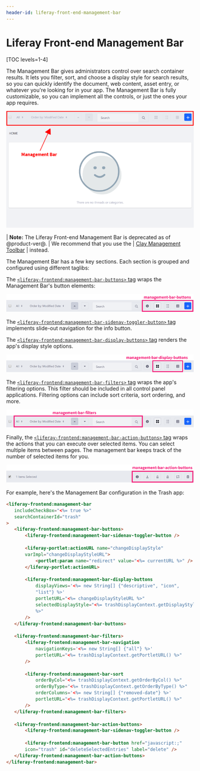 ```yaml
---
header-id: liferay-front-end-management-bar
---
```


# Liferay Front-end Management Bar

[TOC levels=1-4]

The Management Bar gives administrators control over search container results. 
It lets you filter, sort, and choose a display style for search results, so you 
can quickly identify the document, web content, asset entry, or whatever you're 
looking for in your app. The Management Bar is fully customizable, so you can 
implement all the controls, or just the ones your app requires. 

![Figure 1: The Management Bar lets the user customize how the app displays content.](../../../../../images/liferay-frontend-taglib-management-bar-message-boards.png)

| **Note:** The Liferay Front-end Management Bar is deprecated as of @product-ver@.
| We recommend that you use the
| [Clay Management Toolbar](/docs/7-2/reference/-/knowledge_base/r/clay-management-toolbar)
| instead.

The Management Bar has a few key sections. Each section is grouped and 
configured using different taglibs:

The 
[`<liferay-frontend:management-bar-buttons>` tag](@app-ref@/foundation/latest/taglibdocs/liferay-frontend/management-bar-buttons.html) 
wraps the Management Bar's button elements:

![Figure 2: The `management-bar-buttons` tag contains the Management Bar's main buttons.](../../../../../images/liferay-frontend-taglib-management-bar-buttons.png)

The 
[`<liferay-frontend:management-bar-sidenav-toggler-button>` tag](@app-ref@/foundation/latest/taglibdocs/liferay-frontend/management-bar-sidenav-toggler-button.html) 
implements slide-out navigation for the info button.

The 
[`<liferay-frontend:management-bar-display-buttons>` tag](@app-ref@/foundation/latest/taglibdocs/liferay-frontend/management-bar-display-buttons.html) 
renders the app's display style options.

![Figure 3: The `management-bar-display-buttons` tag contains the content's display options.](../../../../../images/liferay-frontend-taglib-management-bar-display-buttons.png)

The 
[`<liferay-frontend:management-bar-filters>` tag](@app-ref@/foundation/latest/taglibdocs/liferay-frontend/management-bar-filters.html) 
wraps the app's filtering options. This filter should be included in all control 
panel applications. Filtering options can include sort criteria, sort ordering, 
and more. 

![Figure 4: The `management-bar-filters` tag contains the content filtering options.](../../../../../images/liferay-frontend-taglib-management-bar-filters.png)

Finally, the 
[`<liferay-frontend:management-bar-action-buttons>` tag](@app-ref@/foundation/latest/taglibdocs/liferay-frontend/management-bar-action-buttons.html) 
wraps the actions that you can execute over selected items. You can select 
multiple items between pages. The management bar keeps track of the number of 
selected items for you. 

![Figure 5: The management bar keeps track of the items selected and displays the actions to execute on them.](../../../../../images/liferay-frontend-taglib-management-bar-action-buttons.png)

For example, here's the Management Bar configuration in the Trash app:

```html
<liferay-frontend:management-bar
   includeCheckBox="<%= true %>"
   searchContainerId="trash"
>
   <liferay-frontend:management-bar-buttons>
       <liferay-frontend:management-bar-sidenav-toggler-button />

       <liferay-portlet:actionURL name="changeDisplayStyle"
       varImpl="changeDisplayStyleURL">
           <portlet:param name="redirect" value="<%= currentURL %>" />
       </liferay-portlet:actionURL>

       <liferay-frontend:management-bar-display-buttons
           displayViews='<%= new String[] {"descriptive", "icon",
           "list"} %>'
           portletURL="<%= changeDisplayStyleURL %>"
           selectedDisplayStyle="<%= trashDisplayContext.getDisplayStyle()
           %>"
       />
   </liferay-frontend:management-bar-buttons>

   <liferay-frontend:management-bar-filters>
       <liferay-frontend:management-bar-navigation
           navigationKeys='<%= new String[] {"all"} %>'
           portletURL="<%= trashDisplayContext.getPortletURL() %>"
       />

       <liferay-frontend:management-bar-sort
           orderByCol="<%= trashDisplayContext.getOrderByCol() %>"
           orderByType="<%= trashDisplayContext.getOrderByType() %>"
           orderColumns='<%= new String[] {"removed-date"} %>'
           portletURL="<%= trashDisplayContext.getPortletURL() %>"
       />
   </liferay-frontend:management-bar-filters>

   <liferay-frontend:management-bar-action-buttons>
       <liferay-frontend:management-bar-sidenav-toggler-button />

       <liferay-frontend:management-bar-button href="javascript:;"
       icon="trash" id="deleteSelectedEntries" label="delete" />
   </liferay-frontend:management-bar-action-buttons>
</liferay-frontend:management-bar>
```
